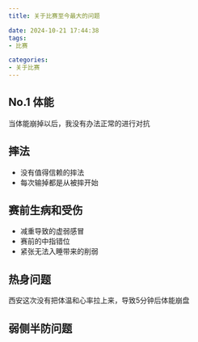 ```yaml
---
title: 关于比赛至今最大的问题

date: 2024-10-21 17:44:38
tags:
- 比赛

categories:
- 关于比赛
---
```




## No.1 体能

当体能崩掉以后，我没有办法正常的进行对抗



## 摔法

- 没有值得信赖的摔法
- 每次输掉都是从被摔开始



## 赛前生病和受伤

- 减重导致的虚弱感冒
- 赛前的中指错位
- 紧张无法入睡带来的削弱



## 热身问题

西安这次没有把体温和心率拉上来，导致5分钟后体能崩盘



## 弱侧半防问题
